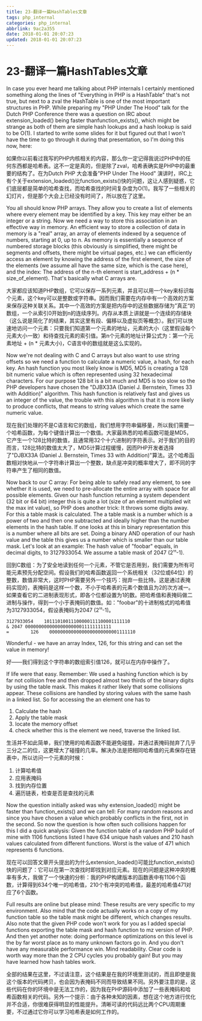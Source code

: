 ```yaml
---
title: 23-翻译一篇HashTables文章
tags: php_internal
categories: php_internal
abbrlink: 9ac2a355
date: 2018-01-01 20:07:23
updated: 2018-01-01 20:07:23
---
```


# 23-翻译一篇HashTables文章
In case you ever heard me talking about PHP internals I certainly mentioned something along the lines of "Everything in PHP is a HashTable" that's not true, but next to a zval the HashTable is one of the most important structures in PHP. While preparing my "PHP Under The Hood" talk for the Dutch PHP Conference there was a question on IRC about extension_loaded() being faster thanfunction_exists(), which might be strange as both of them are simple hash lookups and a hash lookup is said to be O(1). I started to write some slides for it but figured out that I won't have the time to go through it during that presentation, so I'm doing this now, here:

如果你以前看过我写的PHP内核相关的内容，那么你一定记得我说过PHP中的任何东西都是哈希表。这不一定是真的，但是除了zval，哈希表确实是PHP中的最重要的结构了。在为Dutch PHP 大会准备"PHP Under The Hood" 演讲时，IRC上有个关于extension_loaded()比function_exists()快的问题，这让人感到疑惑，它们底层都是简单的哈希查找，而哈希查找的时间复杂度为O(1)。我写了一些相关的幻灯片，但是那个大会上已经没有时间了，所以放在了这里。

You all should know PHP arrays. They allow you to create a list of elements where every element may be identified by a key. This key may either be an integer or a string. Now we need a way to store this association in an effective way in memory. An efficient way to store a collection of data in memory is a "real" array, an array of elements indexed by a sequence of numbers, starting at 0, up to n. As memory is essentially a sequence of numbered storage blocks (this obviously is simplified, there might be segments and offsets, there might be virtual pages, etc.) we can efficiently access an element by knowing the address of the first element, the size of the elements (we assume all have the same size, which is the case here), and the index: The address of the n-th element is start_address + (n * size_of_element). That's basically what C arrays are.

大家都应该知道PHP数组，它可以保存一系列元素，并且可以用一个key来标识每个元素，这个key可以是整数或字符串。因而我们需要在内存中有一个高效的方案来保存这种关联关系。其中一个高效的方案是把内存中的这些数据存储为”真正“的数组，一个从索引0开始到n的连续序列。内存从本质上讲就是一个连续的存储块（这么说是简化了的结果，其实这里有段、偏移以及虚拟页等概念）。我们可以快速地访问一个元素：只要我们知道第一个元素的地址，元素的大小（这里假设每个元素大小一致）和待查找元素的索引值。第n个元素的地址计算公式为：第一个元素地址 + (n * 元素大小)，C语言中的数组就是这么实现的。

Now we're not dealing with C and C arrays but also want to use string offsets so we need a function to calculate a numeric value, a hash, for each key. An hash function you most likely know is MD5, MD5 is creating a 128 bit numeric value which is often represented using 32 hexadecimal characters. For our purpose 128 bit is a bit much and MD5 is too slow so the PHP developers have chosen the "DJBX33A (Daniel J. Bernstein, Times 33 with Addition)" algorithm. This hash function is relatively fast and gives us an integer of the value, the trouble with this algorithm is that it is more likely to produce conflicts, that means to string values which create the same numeric value.

现在我们处理的不是C语言和它的数组，我们想用字符串偏移量，所以我们需要一个哈希函数，为每个键值计算出一个数值。大家最熟悉的哈希函数可能是MD5，它产生一个128比特的数值，且通常用32个十六进制的字符表示。对于我们的目的而言，128比特的数值太大了，MD5计算过程缓慢，因而PHP开发者选择了"DJBX33A (Daniel J. Bernstein, Times 33 with Addition)"算法。这个哈希函数相对快地从一个字符串计算出一个整数，缺点是冲突的概率增大了，即不同的字符串产生了相同的数值。

Now back to our C array: For being able to safely read any element, to see whether it is used, we need to pre-allocate the entire array with space for all possible elements. Given our hash function returning a system dependent (32 bit or 64 bit) integer this is quite a lot (size of an element multiplied wit the max int value), so PHP does another trick: It throws some digits away. For this a table mask is calculated. The a table mask is a number which is a power of two and then one subtracted and ideally higher than the number elements in the hash table. If one looks at this in binary representation this is a number where all bits are set. Doing a binary AND operation of our hash value and the table this gives us a number which is smaller than our table mask. Let's look at an example: The hash value of "foobar" equals, in decimal digits, to 3127933054. We assume a table mask of 2047 (2¹¹-1).

回到C数组：为了安全地读到任何一个元素，不管它是否用到，我们需要为所有可能元素预先分配空间。假设我们的哈希函数返回一个系统相关（32位或64位）的整数，数值非常大，这时PHP需要另外一个技巧：抛弃一些比特。这是通过表掩码实现的，表掩码是这样一个数，不小于哈希表的元素个数值且为2的次方减一。如果查看它的二进制表现形式，即各个位都设置为1的数。把哈希值和表掩码做二进制与操作，得到一个小于表掩码的数值。如："foobar"的十进制格式的哈希值为3127933054，假设表掩码为2047 (2¹¹-1)。

    3127933054    10111010011100000111100001111110
    & 2047 00000000000000000000011111111111
    =        126    00000000000000000000000001111110

Wonderful - we have an array Index, 126, for this string and can set the value in memory!

好——我们得到这个字符串的数组索引值126，就可以在内存中操作了。

If life were that easy. Remember: We used a hashing function which is by far not collision free and then dropped almost two thirds of the binary digits by using the table mask. This makes it rather likely that some collisions appear. These collisions are handled by storing values with the same hash in a linked list. So for accessing the an element one has to

1. Calculate the hash
2. Apply the table mask
3. locate the memory offset
4. check whether this is the element we need, traverse the linked list.

生活并不如此简单，我们使用的哈希函数不能避免碰撞，并通过表掩码抛弃了几乎三分之二的位，这更增大了碰撞的几率。解决办法是把相同哈希值的元素保存在链表中，所以访问一个元素的时候：

1. 计算哈希值
2. 应用表掩码
3. 找到内存位置
4. 遍历链表，检查是否是查找的元素

Now the question initially asked was why extension_loaded() might be faster than function_exists() and we can tell: For many random reasons and since you have chosen a value which probably conflicts in the first, not in the second. So now the question is how often such collisions happen for this I did a quick analysis: Given the function table of a random PHP build of mine with 1106 functions listed I have 634 unique hash values and 210 hash values calculated from different functions. Worst is the value of 471 which represents 6 functions.

现在可以回答文章开头提出的为什么extension_loaded()可能比function_exists() 快的问题了：它可以在第一次查找时即找到对应元素。现在的问题是这种冲突的概率有多大，我做了一个快速的分析：我的PHP构建版本的函数表中有1106个函数，计算得到634个唯一的哈希值，210个有冲突的哈希值，最差的哈希值471对应了6个函数。

Full results are online but please mind: These results are very specific to my environment. Also mind that the code actually works on a copy of my function table so the table mask might be different, which changes results. Also note that the given PHP code won't work for you as I added special functions exporting the table mask and hash function to mz version of PHP. And then yet another note: doing performance optimizations on this level is the by far worst place as to many unknown factors go in. And you don't have any measurable performance win. Mind readability. Clear code is worth way more than the 2 CPU cycles you probably gain! But you may have learned how hash tables work.

全部的结果在这里，不过请注意，这个结果是在我的环境里测试的，而且即使是我这个版本的代码拷贝，也会因为表掩码不同而导致结果不同。另外要注意的是，这些代码在你的环境中是无法工作的，因为我在PHP源码中添加了一些表掩码和哈希函数相关的代码。另外一个提示：由于各种未知的因素，想在这个地方进行优化并不合适，你很难获得明显的性能提升。清晰可读的代码远比两个CPU周期重要，不过通过它你可以学习哈希表是如何工作的。
